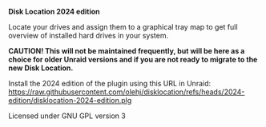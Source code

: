 **Disk Location 2024 edition**

Locate your drives and assign them to a graphical tray map to get full overview of installed hard drives in your system.

**CAUTION! This will not be maintained frequently, but will be here as a choice for older Unraid versions and if you are not ready to migrate to the new Disk Location.**

Install the 2024 edition of the plugin using this URL in Unraid:
https://raw.githubusercontent.com/olehj/disklocation/refs/heads/2024-edition/disklocation-2024-edition.plg

Licensed under GNU GPL version 3
